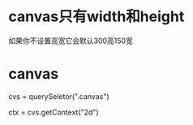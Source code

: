 # canvas只有width和height
如果你不设置高宽它会默认300高150宽

# canvas

cvs = querySeletor(".canvas")

ctx = cvs.getContext("2d")